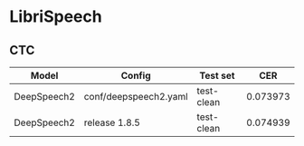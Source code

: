 # LibriSpeech

## CTC
| Model | Config | Test set |  CER |
| --- | --- | --- | --- |
| DeepSpeech2 | conf/deepspeech2.yaml | test-clean | 0.073973 |
| DeepSpeech2 | release 1.8.5 | test-clean | 0.074939 |

